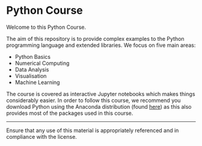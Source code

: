 # Python Course

Welcome to this Python Course.

The aim of this repository is to provide complex examples to the Python programming language and extended libraries. We focus on five main areas:

- Python Basics
- Numerical Computing
- Data Analysis
- Visualisation
- Machine Learning



The course is covered as interactive Jupyter notebooks which makes things considerably easier. In order to follow this course, we recommend you download Python using the Anaconda distribution (found [here](https://www.anaconda.com/download/)) as this also provides most of the packages used in this course.

***

Ensure that any use of this material is appropriately referenced and in compliance with the license.